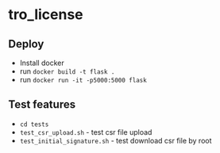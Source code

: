 # tro_license

## Deploy
  * Install docker
  * run `docker build -t flask .`
  * run `docker run -it -p5000:5000 flask`

## Test features
  * `cd tests`
  * `test_csr_upload.sh` - test csr file upload
  *  `test_initial_signature.sh` - test download csr file by root
